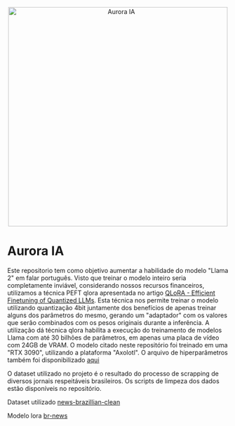 <p align="center">
<img width="500px" alt="Aurora IA" src="https://i.redd.it/zkndu5kilmc31.png">
</p>

# Aurora IA 

Este repositorio tem como objetivo aumentar a habilidade do modelo "Llama 2" em falar português. Visto que treinar o modelo inteiro seria completamente inviável, considerando nossos recursos financeiros, utilizamos a técnica PEFT qlora apresentada no artigo <a href="https://arxiv.org/pdf/2305.14314.pdf">QLoRA - Efficient Finetuning of Quantized LLMs</a>. Esta técnica nos permite treinar o modelo utilizando quantização 4bit juntamente dos benefícios de apenas treinar alguns dos parâmetros do mesmo, gerando um "adaptador" com os valores que serâo combinados com os pesos originais durante a inferência.
A utilização dá técnica qlora habilita a execução do treinamento de modelos Llama com até 30 bilhões de parâmetros, em apenas uma placa de vídeo com 24GB de VRAM. O modelo citado neste repositório foi treinado em uma "RTX 3090", utilizando a plataforma "Axolotl". O arquivo de hiperparâmetros também foi disponibilizado <a href="https://huggingface.co/chenuneris/br-news-prototype">aqui</a>

O dataset utilizado no projeto é o resultado do processo de scrapping de diversos jornais respeitáveis brasileiros. Os scripts de limpeza dos dados estão disponíveis no repositório.

Dataset utilizado <a href="https://huggingface.co/datasets/chenuneris/news-brazillian-clean">news-brazillian-clean</a>

Modelo lora <a href="https://huggingface.co/chenuneris/br-news-prototype">br-news</a>
